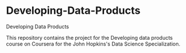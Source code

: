 # Developing-Data-Products
Developing Data Products

This repository contains the project for the Developing data products course on Coursera for the John Hopkins's Data Science Specialization.
